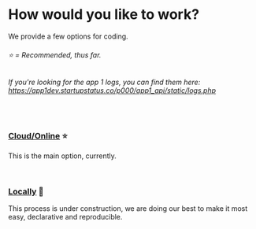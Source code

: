# How would you like to work?
We provide a few options for coding.
###### ⭐ = Recommended, thus far.

###### If you're looking for the app 1 logs, you can find them here: https://app1dev.startupstatus.co/p000/app1_api/static/logs.php

<br>

### [Cloud/Online](https://github.com/ACADEV1/.github/blob/dev/docs/workflows/cloud/README.md) ⭐
This is the main option, currently.

<br>

### [Locally]() 🚧
This process is under construction, we are doing our best to make it most easy, declarative and reproducible.
